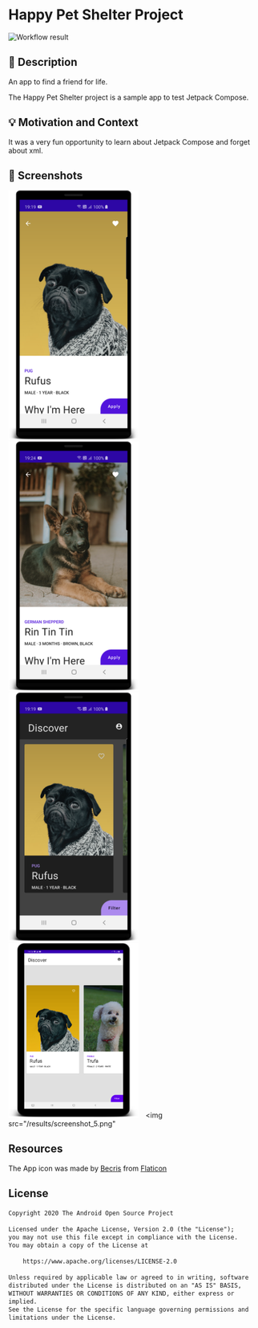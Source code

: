 # Happy Pet Shelter Project 
![Workflow result](https://github.com/atorresveiga/android-dev-challenge-compose/workflows/Check/badge.svg)

## :scroll: Description
<!--- Describe your app in one or two sentences -->

An app to find a friend for life.

The Happy Pet Shelter project is a sample app to test Jetpack Compose.

## :bulb: Motivation and Context
<!--- Optionally point readers to interesting parts of your submission. -->
<!--- What are you especially proud of? -->

It was a very fun opportunity to learn about Jetpack Compose and forget about xml. 

## :camera_flash: Screenshots
<!-- You can add more screenshots here if you like -->
<img src="/results/screenshot_1.png" width="260">&emsp;<img src="/results/screenshot_2.png" width="260">&emsp;<img src="/results/screenshot_3.png" width="260">
<img src="/results/screenshot_4.png" width="260">&emsp;<img src="/results/screenshot_5.png"

## Resources
The App icon was made by [Becris](https://www.flaticon.com/authors/becris) from [Flaticon](https://www.flaticon.com)

## License
```
Copyright 2020 The Android Open Source Project

Licensed under the Apache License, Version 2.0 (the "License");
you may not use this file except in compliance with the License.
You may obtain a copy of the License at

    https://www.apache.org/licenses/LICENSE-2.0

Unless required by applicable law or agreed to in writing, software
distributed under the License is distributed on an "AS IS" BASIS,
WITHOUT WARRANTIES OR CONDITIONS OF ANY KIND, either express or implied.
See the License for the specific language governing permissions and
limitations under the License.
```